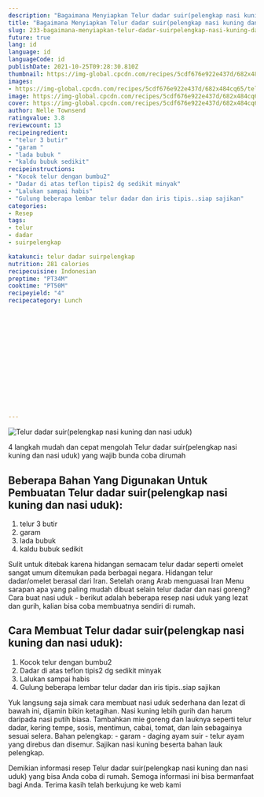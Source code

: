 ```yaml
---
description: "Bagaimana Menyiapkan Telur dadar suir(pelengkap nasi kuning dan nasi uduk) yang Bikin Ngiler"
title: "Bagaimana Menyiapkan Telur dadar suir(pelengkap nasi kuning dan nasi uduk) yang Bikin Ngiler"
slug: 233-bagaimana-menyiapkan-telur-dadar-suirpelengkap-nasi-kuning-dan-nasi-uduk-yang-bikin-ngiler
future: true
lang: id
language: id
languageCode: id
publishDate: 2021-10-25T09:28:30.810Z 
thumbnail: https://img-global.cpcdn.com/recipes/5cdf676e922e437d/682x484cq65/telur-dadar-suirpelengkap-nasi-kuning-dan-nasi-uduk-foto-resep-utama.webp
images:
- https://img-global.cpcdn.com/recipes/5cdf676e922e437d/682x484cq65/telur-dadar-suirpelengkap-nasi-kuning-dan-nasi-uduk-foto-resep-utama.webp
image: https://img-global.cpcdn.com/recipes/5cdf676e922e437d/682x484cq65/telur-dadar-suirpelengkap-nasi-kuning-dan-nasi-uduk-foto-resep-utama.webp
cover: https://img-global.cpcdn.com/recipes/5cdf676e922e437d/682x484cq65/telur-dadar-suirpelengkap-nasi-kuning-dan-nasi-uduk-foto-resep-utama.webp
author: Nelle Townsend
ratingvalue: 3.8
reviewcount: 13
recipeingredient:
- "telur 3 butir"
- "garam "
- "lada bubuk "
- "kaldu bubuk sedikit"
recipeinstructions:
- "Kocok telur dengan bumbu2"
- "Dadar di atas teflon tipis2 dg sedikit minyak"
- "Lalukan sampai habis"
- "Gulung beberapa lembar telur dadar dan iris tipis..siap sajikan"
categories:
- Resep
tags:
- telur
- dadar
- suirpelengkap

katakunci: telur dadar suirpelengkap 
nutrition: 281 calories
recipecuisine: Indonesian
preptime: "PT34M"
cooktime: "PT50M"
recipeyield: "4"
recipecategory: Lunch


     
    
    
    
    
    
    
    
    
    
    
      
    
---
```



![Telur dadar suir(pelengkap nasi kuning dan nasi uduk)](https://img-global.cpcdn.com/recipes/5cdf676e922e437d/682x484cq65/telur-dadar-suirpelengkap-nasi-kuning-dan-nasi-uduk-foto-resep-utama.webp)

4 langkah mudah dan cepat mengolah  Telur dadar suir(pelengkap nasi kuning dan nasi uduk) yang wajib bunda coba dirumah

<!--inarticleads1-->

## Beberapa Bahan Yang Digunakan Untuk Pembuatan Telur dadar suir(pelengkap nasi kuning dan nasi uduk):

1. telur 3 butir
1. garam 
1. lada bubuk 
1. kaldu bubuk sedikit

Sulit untuk ditebak karena hidangan semacam telur dadar seperti omelet sangat umum ditemukan pada berbagai negara. Hidangan telur dadar/omelet berasal dari Iran. Setelah orang Arab menguasai Iran Menu sarapan apa yang paling mudah dibuat selain telur dadar dan nasi goreng? Cara buat nasi uduk - berikut adalah beberapa resep nasi uduk yang lezat dan gurih, kalian bisa coba membuatnya sendiri di rumah. 

<!--inarticleads2-->

## Cara Membuat Telur dadar suir(pelengkap nasi kuning dan nasi uduk):

1. Kocok telur dengan bumbu2
1. Dadar di atas teflon tipis2 dg sedikit minyak
1. Lalukan sampai habis
1. Gulung beberapa lembar telur dadar dan iris tipis..siap sajikan


Yuk langsung saja simak cara membuat nasi uduk sederhana dan lezat di bawah ini, dijamin bikin ketagihan. Nasi kuning lebih gurih dan harum daripada nasi putih biasa. Tambahkan mie goreng dan lauknya seperti telur dadar, kering tempe, sosis, mentimun, cabai, tomat, dan lain sebagainya sesuai selera. Bahan pelengkap: - garam - daging ayam suir - telur ayam yang direbus dan disemur. Sajikan nasi kuning beserta bahan lauk pelengkap. 

Demikian informasi  resep Telur dadar suir(pelengkap nasi kuning dan nasi uduk)   yang bisa Anda coba di rumah. Semoga informasi ini bisa bermanfaat bagi Anda. Terima kasih telah berkujung ke web kami
